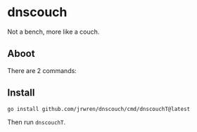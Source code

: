 # dnscouch

Not a bench, more like a couch.

## Aboot

There are 2 commands:

## Install

```sh
go install github.com/jrwren/dnscouch/cmd/dnscouchT@latest
```

Then run `dnscouchT`.
